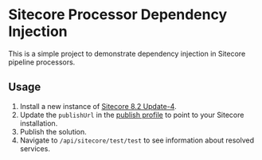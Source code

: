# Sitecore Processor Dependency Injection

This is a simple project to demonstrate dependency injection in Sitecore pipeline processors.

## Usage

1. Install a new instance of [Sitecore 8.2 Update-4](https://dev.sitecore.net/Downloads/Sitecore_Experience_Platform/82/Sitecore_Experience_Platform_82_Update4.aspx).
2. Update the `publishUrl` in the [publish profile](ProcessorDi/Properties/PublishProfiles/Local.pubxml) to point to your Sitecore installation.
3. Publish the solution.
4. Navigate to `/api/sitecore/test/test` to see information about resolved services.

